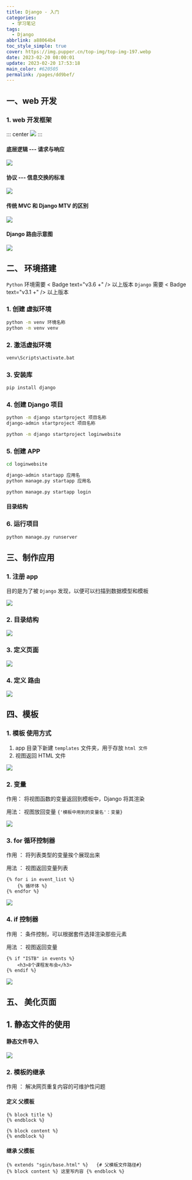 ```yaml
---
title: Django - 入门
categories:
  - 学习笔记
tags:
  - Django
abbrlink: a88064b4
toc_style_simple: true
cover: https://img.pupper.cn/top-img/top-img-197.webp
date: 2023-02-20 08:00:01
update: 2023-02-20 17:53:18
main_color: #620505
permalink: /pages/dd9bef/
---
```


## 一、web 开发

### 1. web 开发框架

::: center
![](https://img.pupper.cn/img/20220726093943.png)
:::

#### 底层逻辑 --- 请求与响应

![](https://img.pupper.cn/img/20220726094002.png)

#### 协议 --- 信息交换的标准

![](https://img.pupper.cn/img/20220726094026.png)

#### 传统 MVC 和 Django MTV 的区别

![](https://img.pupper.cn/img/20220726094058.png)

#### Django 路由示意图

![](https://img.pupper.cn/img/20220726094124.png)

## 二、 环境搭建

`Python` 环境需要 < Badge text="v3.6 +" /> 以上版本
`Django` 需要 < Badge text="v3.1 +" /> 以上版本

### 1. 创建 虚拟环境

```bash
python -m venv 环境名称
python -m venv venv
```

### 2. 激活虚拟环境

```bash
venv\Scripts\activate.bat
```

### 3. 安装库

```bash
pip install django
```

### 4. 创建 Django 项目

```bash
python -m django startproject 项目名称
django-admin startproject 项目名称

python -m django startproject loginwebsite
```

### 5. 创建 APP

```bash
cd loginwebsite

django-admin startapp 应用名
python manage.py startapp 应用名

python manage.py startapp login
```

#### 目录结构

### 6. 运行项目

```bash
python manage.py runserver
```

## 三、制作应用

### 1. 注册 app

目的是为了被 `Django` 发现，以便可以扫描到数据模型和模板

![](https://img.pupper.cn/img/20220726094150.png)

### 2. 目录结构

![](https://img.pupper.cn/img/20220726094209.png)

### 3. 定义页面

![](https://img.pupper.cn/img/20220726094228.png)

### 4. 定义 路由

![](https://img.pupper.cn/img/20220726094249.png)

## 四、模板

### 1. 模板 使用方式

1.  app 目录下新建 `templates` 文件夹，用于存放 `html 文件`
2.  视图返回 HTML 文件

![](https://img.pupper.cn/img/20220726094311.png)

### 2. 变量

作用： 将视图函数的变量返回到模板中，Django 将其渲染

用法： 视图放回变量 `{'模板中用到的变量名'：变量}`

![](https://img.pupper.cn/img/20220726094338.png)

### 3. for 循环控制器

作用 ： 将列表类型的变量挨个展现出来

用法 ： 视图返回变量列表

```django
{% for i in event_list %}
	{% 循环体 %}
{% endfor %}
```

![](https://img.pupper.cn/img/20220726094402.png)

### 4. if 控制器

作用 ： 条件控制，可以根据套件选择渲染那些元素

用法 ： 视图返回变量

```django
{% if "ISTB" in events %}
	<h3>8个课程发布会</h3>
{% endif %}
```

![](https://img.pupper.cn/img/20220726094428.png)

## 五、 美化页面

## 1. 静态文件的使用

#### 静态文件导入

![](https://img.pupper.cn/img/20220726094451.png)

### 2. 模板的继承

作用 ： 解决网页重复内容的可维护性问题

#### 定义 父模板

```django
{% block title %}
{% endblock %}

{% block content %}
{% endblock %}
```

#### 继承 父模板

```django
{% extends "sgin/base.html" %}   {# 父模板文件路径#}
{% block content %} 这里写内容 {% endblock %}
```
